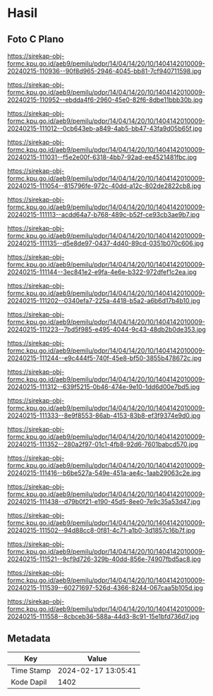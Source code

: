 # Hasil

## Foto C Plano

https://sirekap-obj-formc.kpu.go.id/aeb9/pemilu/pdpr/14/04/14/20/10/1404142010009-20240215-110936--90f8d965-2946-4045-bb81-7cf940711598.jpg

https://sirekap-obj-formc.kpu.go.id/aeb9/pemilu/pdpr/14/04/14/20/10/1404142010009-20240215-110952--ebdda4f6-2960-45e0-82f6-8dbe11bbb30b.jpg

https://sirekap-obj-formc.kpu.go.id/aeb9/pemilu/pdpr/14/04/14/20/10/1404142010009-20240215-111012--0cb643eb-a849-4ab5-bb47-43fa9d05b65f.jpg

https://sirekap-obj-formc.kpu.go.id/aeb9/pemilu/pdpr/14/04/14/20/10/1404142010009-20240215-111031--f5e2e00f-6318-4bb7-92ad-ee4521481fbc.jpg

https://sirekap-obj-formc.kpu.go.id/aeb9/pemilu/pdpr/14/04/14/20/10/1404142010009-20240215-111054--815796fe-972c-40dd-a12c-802de2822cb8.jpg

https://sirekap-obj-formc.kpu.go.id/aeb9/pemilu/pdpr/14/04/14/20/10/1404142010009-20240215-111113--acdd64a7-b768-489c-b52f-ce93cb3ae9b7.jpg

https://sirekap-obj-formc.kpu.go.id/aeb9/pemilu/pdpr/14/04/14/20/10/1404142010009-20240215-111135--d5e8de97-0437-4d40-89cd-0351b070c606.jpg

https://sirekap-obj-formc.kpu.go.id/aeb9/pemilu/pdpr/14/04/14/20/10/1404142010009-20240215-111144--3ec841e2-e9fa-4e6e-b322-972dfef1c2ea.jpg

https://sirekap-obj-formc.kpu.go.id/aeb9/pemilu/pdpr/14/04/14/20/10/1404142010009-20240215-111202--0340efa7-225a-4418-b5a2-a6b6d17b4b10.jpg

https://sirekap-obj-formc.kpu.go.id/aeb9/pemilu/pdpr/14/04/14/20/10/1404142010009-20240215-111223--7bd5f985-e495-4044-9c43-48db2b0de353.jpg

https://sirekap-obj-formc.kpu.go.id/aeb9/pemilu/pdpr/14/04/14/20/10/1404142010009-20240215-111244--e9c444f5-740f-45e8-bf50-3855b478672c.jpg

https://sirekap-obj-formc.kpu.go.id/aeb9/pemilu/pdpr/14/04/14/20/10/1404142010009-20240215-111312--639f5215-0b46-474e-9e10-1dd6d00e7bd5.jpg

https://sirekap-obj-formc.kpu.go.id/aeb9/pemilu/pdpr/14/04/14/20/10/1404142010009-20240215-111333--8e9f8553-86ab-4153-83b8-ef3f9374e9d0.jpg

https://sirekap-obj-formc.kpu.go.id/aeb9/pemilu/pdpr/14/04/14/20/10/1404142010009-20240215-111352--280a2f97-01c1-4fb8-92d6-7601babcd570.jpg

https://sirekap-obj-formc.kpu.go.id/aeb9/pemilu/pdpr/14/04/14/20/10/1404142010009-20240215-111416--b6be527a-549e-451a-ae4c-1aab29063c2e.jpg

https://sirekap-obj-formc.kpu.go.id/aeb9/pemilu/pdpr/14/04/14/20/10/1404142010009-20240215-111438--d79b0f21-e190-45d5-8ee0-7e9c35a53d47.jpg

https://sirekap-obj-formc.kpu.go.id/aeb9/pemilu/pdpr/14/04/14/20/10/1404142010009-20240215-111502--94d88cc8-0f81-4c71-a1b0-3d1857c16b7f.jpg

https://sirekap-obj-formc.kpu.go.id/aeb9/pemilu/pdpr/14/04/14/20/10/1404142010009-20240215-111521--9cf9d726-329b-40dd-856e-74907fbd5ac8.jpg

https://sirekap-obj-formc.kpu.go.id/aeb9/pemilu/pdpr/14/04/14/20/10/1404142010009-20240215-111539--60271697-526d-4366-8244-067caa5b105d.jpg

https://sirekap-obj-formc.kpu.go.id/aeb9/pemilu/pdpr/14/04/14/20/10/1404142010009-20240215-111558--8cbceb36-588a-44d3-8c91-15e1bfd736d7.jpg


## Metadata

| Key        | Value               |
| ---------- | ------------------- |
| Time Stamp | 2024-02-17 13:05:41 |
| Kode Dapil | 1402                |



